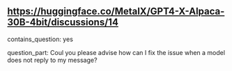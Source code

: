 ## https://huggingface.co/MetaIX/GPT4-X-Alpaca-30B-4bit/discussions/14

contains_question: yes

question_part: Coul you please advise how can I fix the issue when a model does not reply to my message?